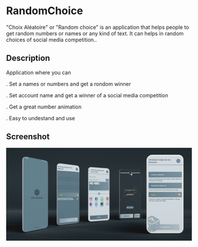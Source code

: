 # RandomChoice

"Choix Aléatoire" or "Random choice" is an application that helps people to get random numbers or names or any kind of text.
It can helps in random choices of social media competition..

## Description

Application where you can 

. Set a names or numbers and get a rondom winner

. Set account name and get a winner of a social media competition

. Get a great number animation

. Easy to undestand and use

## Screenshot

<img src="/choix.png"/>
